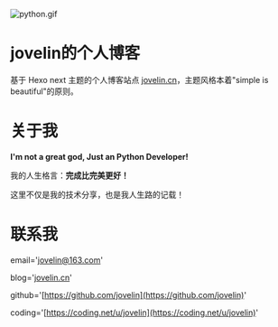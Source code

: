 ![python.gif](https://upload-images.jianshu.io/upload_images/3365001-c3dee14ff381f25d.gif?imageMogr2/auto-orient/strip)

# jovelin的个人博客
基于 Hexo next 主题的个人博客站点 [jovelin.cn](http://jovelin.cn/)，主题风格本着"simple is beautiful"的原则。

# 关于我
**I'm not a great god, Just an Python Developer!**

我的人生格言：**完成比完美更好！**

这里不仅是我的技术分享，也是我人生路的记载！

# 联系我

email='jovelin@163.com'

blog='[jovelin.cn](http://jovelin.cn)'

github='[https://github.com/jovelin](https://github.com/jovelin)'

coding='[https://coding.net/u/jovelin](https://coding.net/u/jovelin)'
